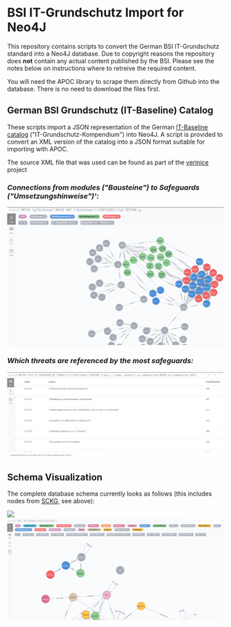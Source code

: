 # BSI IT-Grundschutz Import for Neo4J

This repository contains scripts to convert the German BSI IT-Grundschutz standard into a Neo4J database. Due to copyright reasons the repository does **not** contain any actual content published by the BSI. Please see the notes below on instructions where to retreive the required content.

You will need the APOC library to scrape them directly from Github into the database. There
is no need to download the files first.

## German BSI Grundschutz (IT-Baseline) Catalog

These scripts import a JSON representation of the German [IT-Baseline catalog](https://www.bsi.bund.de/EN/Topics/ITGrundschutz/itgrundschutz_node.html) ("IT-Grundschutz-Kompendium") into Neo4J. A script is provided to
convert an XML version of the catalog into a JSON format suitable for importing with APOC.

The source XML file that was used can be found as part of the [verinice](https://github.com/SerNet/verinice) project

### *Connections from modules ("Bausteine") to Safeguards ("Umsetzungshinweise")':*

![](doc/img/baustein-zu-umsetzungshinweis.png)

### *Which threats are referenced by the most safeguards:*

![](doc/img/meist-referenzierte-gefaehrdung.png)

## Schema Visualization

The complete database schema currently looks as follows (this includes nodes from [SCKG](https://gitlab.com/redteam-project/sckg), see above):

![](doc/img/oscal-80053-fedramp-schema.png)
![](doc/img/itbaseline-schema.png)
